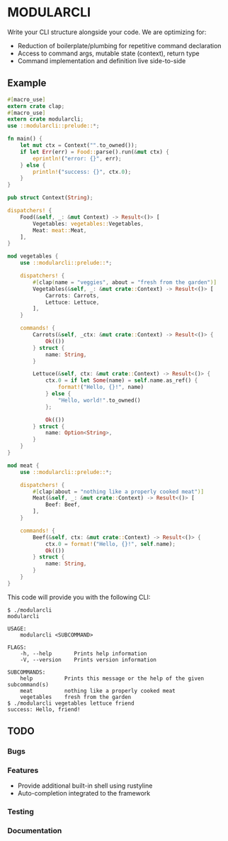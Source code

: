 # MODULARCLI

Write your CLI structure alongside your code. We are optimizing for:

 - Reduction of boilerplate/plumbing for repetitive command declaration
 - Access to command args, mutable state (context), return type
 - Command implementation and definition live side-to-side

## Example

```rust
#[macro_use]
extern crate clap;
#[macro_use]
extern crate modularcli;
use ::modularcli::prelude::*;

fn main() {
    let mut ctx = Context("".to_owned());
    if let Err(err) = Food::parse().run(&mut ctx) {
        eprintln!("error: {}", err);
    } else {
        println!("success: {}", ctx.0);
    }
}

pub struct Context(String);

dispatchers! {
    Food(&self, _: &mut Context) -> Result<()> [
        Vegetables: vegetables::Vegetables,
        Meat: meat::Meat,
    ],
}

mod vegetables {
    use ::modularcli::prelude::*;

    dispatchers! {
        #[clap(name = "veggies", about = "fresh from the garden")]
        Vegetables(&self, _: &mut crate::Context) -> Result<()> [
            Carrots: Carrots,
            Lettuce: Lettuce,
        ],
    }

    commands! {
        Carrots(&self, _ctx: &mut crate::Context) -> Result<()> {
            Ok(())
        } struct {
            name: String,
        }

        Lettuce(&self, ctx: &mut crate::Context) -> Result<()> {
            ctx.0 = if let Some(name) = self.name.as_ref() {
                format!("Hello, {}!", name)
            } else {
                "Hello, world!".to_owned()
            };

            Ok(())
        } struct {
            name: Option<String>,
        }
    }
}

mod meat {
    use ::modularcli::prelude::*;

    dispatchers! {
        #[clap(about = "nothing like a properly cooked meat")]
        Meat(&self, _: &mut crate::Context) -> Result<()> [
            Beef: Beef,
        ],
    }

    commands! {
        Beef(&self, ctx: &mut crate::Context) -> Result<()> {
            ctx.0 = format!("Hello, {}!", self.name);
            Ok(())
        } struct {
            name: String,
        }
    }
}
```

This code will provide you with the following CLI:

```
$ ./modularcli
modularcli

USAGE:
    modularcli <SUBCOMMAND>

FLAGS:
    -h, --help       Prints help information
    -V, --version    Prints version information

SUBCOMMANDS:
    help          Prints this message or the help of the given subcommand(s)
    meat          nothing like a properly cooked meat
    vegetables    fresh from the garden
$ ./modularcli vegetables lettuce friend
success: Hello, friend!
```

## TODO

### Bugs

### Features

 - Provide additional built-in shell using rustyline
 - Auto-completion integrated to the framework

### Testing

### Documentation
